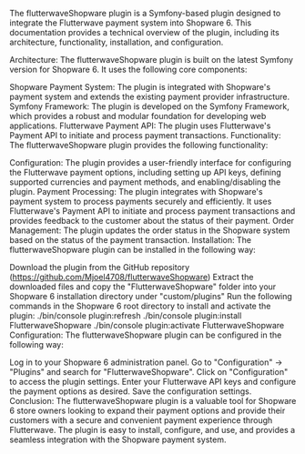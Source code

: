 The flutterwaveShopware plugin is a Symfony-based plugin designed to integrate the Flutterwave payment system into Shopware 6. This documentation provides a technical overview of the plugin, including its architecture, functionality, installation, and configuration.

Architecture:
The flutterwaveShopware plugin is built on the latest Symfony version for Shopware 6. It uses the following core components:

Shopware Payment System: The plugin is integrated with Shopware's payment system and extends the existing payment provider infrastructure.
Symfony Framework: The plugin is developed on the Symfony Framework, which provides a robust and modular foundation for developing web applications.
Flutterwave Payment API: The plugin uses Flutterwave's Payment API to initiate and process payment transactions.
Functionality:
The flutterwaveShopware plugin provides the following functionality:

Configuration: The plugin provides a user-friendly interface for configuring the Flutterwave payment options, including setting up API keys, defining supported currencies and payment methods, and enabling/disabling the plugin.
Payment Processing: The plugin integrates with Shopware's payment system to process payments securely and efficiently. It uses Flutterwave's Payment API to initiate and process payment transactions and provides feedback to the customer about the status of their payment.
Order Management: The plugin updates the order status in the Shopware system based on the status of the payment transaction.
Installation:
The flutterwaveShopware plugin can be installed in the following way:

Download the plugin from the GitHub repository (https://github.com/Mjoel4708/flutterwaveShopware)
Extract the downloaded files and copy the "FlutterwaveShopware" folder into your Shopware 6 installation directory under "custom/plugins"
Run the following commands in the Shopware 6 root directory to install and activate the plugin:
./bin/console plugin:refresh
./bin/console plugin:install FlutterwaveShopware
./bin/console plugin:activate FlutterwaveShopware
Configuration:
The flutterwaveShopware plugin can be configured in the following way:

Log in to your Shopware 6 administration panel.
Go to "Configuration" -> "Plugins" and search for "FlutterwaveShopware".
Click on "Configuration" to access the plugin settings.
Enter your Flutterwave API keys and configure the payment options as desired.
Save the configuration settings.
Conclusion:
The flutterwaveShopware plugin is a valuable tool for Shopware 6 store owners looking to expand their payment options and provide their customers with a secure and convenient payment experience through Flutterwave. The plugin is easy to install, configure, and use, and provides a seamless integration with the Shopware payment system.

